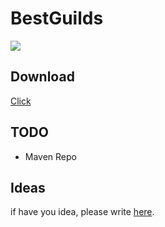 # BestGuilds
[![][license img]][license]

## Download
[Click](https://github.com/BestGuilds/BestGuilds/releases)

## TODO
- Maven Repo

## Ideas
if have you idea, please write [here](https://github.com/BestGuilds/BestGuilds/issues).

[license]:LICENSE
[license img]:https://img.shields.io/badge/license-GNU%203-blue.svg